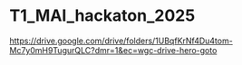 # T1_MAI_hackaton_2025
https://drive.google.com/drive/folders/1UBqfKrNf4Du4tom-Mc7y0mH9TugurQLC?dmr=1&ec=wgc-drive-hero-goto
